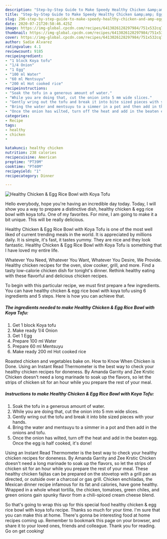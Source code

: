 ```yaml
---
description: "Step-by-Step Guide to Make Speedy Healthy Chicken &amp;amp; Egg Rice Bowl with Koya Tofu"
title: "Step-by-Step Guide to Make Speedy Healthy Chicken &amp;amp; Egg Rice Bowl with Koya Tofu"
slug: 296-step-by-step-guide-to-make-speedy-healthy-chicken-and-amp-egg-rice-bowl-with-koya-tofu
date: 2020-07-21T20:58:46.425Z
image: https://img-global.cpcdn.com/recipes/6413026128297984/751x532cq70/healthy-chicken-egg-rice-bowl-with-koya-tofu-recipe-main-photo.jpg
thumbnail: https://img-global.cpcdn.com/recipes/6413026128297984/751x532cq70/healthy-chicken-egg-rice-bowl-with-koya-tofu-recipe-main-photo.jpg
cover: https://img-global.cpcdn.com/recipes/6413026128297984/751x532cq70/healthy-chicken-egg-rice-bowl-with-koya-tofu-recipe-main-photo.jpg
author: Sadie Alvarez
ratingvalue: 4.1
reviewcount: 9185
recipeingredient:
- "1 block Koya tofu"
- "1/4 Onion"
- "1 Egg"
- "100 ml Water"
- "60 ml Mentsuyu"
- "200 ml Hot cooked rice"
recipeinstructions:
- "Soak the tofu in a generous amount of water."
- "While you are doing that, cut the onion into 5 mm wide slices."
- "Gently wring out the tofu and break it into bite sized pieces with your hands."
- "Bring the water and mentsuyu to a simmer in a pot and then add in the onions and tofu."
- "Once the onion has wilted, turn off the heat and add in the beaten egg. Once the egg is half cooked, it&#39;s done!"
categories:
- Recipe
tags:
- healthy
- chicken
- 

katakunci: healthy chicken  
nutrition: 238 calories
recipecuisine: American
preptime: "PT39M"
cooktime: "PT40M"
recipeyield: "1"
recipecategory: Dinner

---
```



![Healthy Chicken &amp; Egg Rice Bowl with Koya Tofu](https://img-global.cpcdn.com/recipes/6413026128297984/751x532cq70/healthy-chicken-egg-rice-bowl-with-koya-tofu-recipe-main-photo.jpg)

Hello everybody, hope you're having an incredible day today. Today, I will show you a way to prepare a distinctive dish, healthy chicken &amp; egg rice bowl with koya tofu. One of my favorites. For mine, I am going to make it a bit unique. This will be really delicious.

Healthy Chicken &amp; Egg Rice Bowl with Koya Tofu is one of the most well liked of current trending meals in the world. It is appreciated by millions daily. It is simple, it's fast, it tastes yummy. They are nice and they look fantastic. Healthy Chicken &amp; Egg Rice Bowl with Koya Tofu is something that I have loved my entire life.

Whatever You Need, Whatever You Want, Whatever You Desire, We Provide. Healthy chicken recipes for the oven, slow cooker, grill, and more. Find a tasty low-calorie chicken dish for tonight&#39;s dinner. Rethink healthy eating with these flavorful and delicious chicken recipes.


To begin with this particular recipe, we must first prepare a few ingredients. You can have healthy chicken &amp; egg rice bowl with koya tofu using 6 ingredients and 5 steps. Here is how you can achieve that.

<!--inarticleads1-->

##### The ingredients needed to make Healthy Chicken &amp; Egg Rice Bowl with Koya Tofu:

1. Get 1 block Koya tofu
1. Make ready 1/4 Onion
1. Get 1 Egg
1. Prepare 100 ml Water
1. Prepare 60 ml Mentsuyu
1. Make ready 200 ml Hot cooked rice


Roasted chicken and vegetables bake on. How to Know When Chicken is Done. Using an Instant Read Thermometer is the best way to check your healthy chicken recipes for doneness. By Amanda Garrity and Zee Krstic Chicken doesn&#39;t need a long marinade to soak up the flavors, so let the strips of chicken sit for an hour while you prepare the rest of your meal. 

<!--inarticleads2-->

##### Instructions to make Healthy Chicken &amp; Egg Rice Bowl with Koya Tofu:

1. Soak the tofu in a generous amount of water.
1. While you are doing that, cut the onion into 5 mm wide slices.
1. Gently wring out the tofu and break it into bite sized pieces with your hands.
1. Bring the water and mentsuyu to a simmer in a pot and then add in the onions and tofu.
1. Once the onion has wilted, turn off the heat and add in the beaten egg. Once the egg is half cooked, it&#39;s done!


Using an Instant Read Thermometer is the best way to check your healthy chicken recipes for doneness. By Amanda Garrity and Zee Krstic Chicken doesn&#39;t need a long marinade to soak up the flavors, so let the strips of chicken sit for an hour while you prepare the rest of your meal. These healthy chicken fajitas can be prepared on the stovetop with a grill pan as directed, or outside over a charcoal or gas grill. Chicken enchiladas, the Mexican dinner recipe infamous for its fat and calories, have gone healthy. Wrapped in a whole wheat tortilla, the chicken, tomatoes, green chiles, and green onions gain spunky flavor from a chili-spiced cream cheese blend. 

So that's going to wrap this up for this special food healthy chicken &amp; egg rice bowl with koya tofu recipe. Thanks so much for your time. I'm sure that you can make this at home. There's gonna be interesting food at home recipes coming up. Remember to bookmark this page on your browser, and share it to your loved ones, friends and colleague. Thank you for reading. Go on get cooking!
